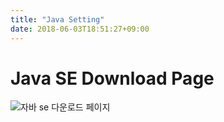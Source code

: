 ```yaml
---
title: "Java Setting"
date: 2018-06-03T18:51:27+09:00
---
```


# Java SE Download Page

![자바 se 다운로드 페이지](/images/java-se-downloads-page.png)